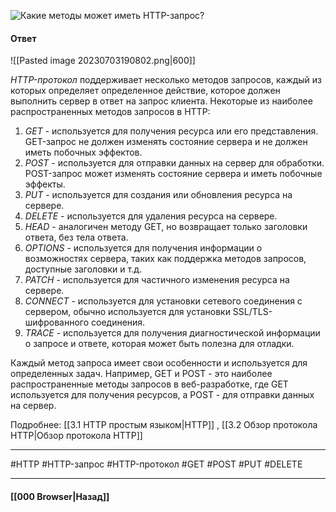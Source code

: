 ![Какие методы может иметь `HTTP`-запрос?](https://youtu.be/G4iYlbilozM?t=419)


#### Ответ

![[Pasted image 20230703190802.png|600]]

*HTTP-протокол* поддерживает несколько методов запросов, каждый из которых определяет определенное действие, которое должен выполнить сервер в ответ на запрос клиента. Некоторые из наиболее распространенных методов запросов в HTTP:

1. *GET* - используется для получения ресурса или его представления. GET-запрос не должен изменять состояние сервера и не должен иметь побочных эффектов.
2. *POST* - используется для отправки данных на сервер для обработки. POST-запрос может изменять состояние сервера и иметь побочные эффекты.
3. *PUT* - используется для создания или обновления ресурса на сервере.
4. *DELETE* - используется для удаления ресурса на сервере.
5. *HEAD* - аналогичен методу GET, но возвращает только заголовки ответа, без тела ответа.
6. *OPTIONS* - используется для получения информации о возможностях сервера, таких как поддержка методов запросов, доступные заголовки и т.д.
7. *PATCH* - используется для частичного изменения ресурса на сервере.
8. *CONNECT* - используется для установки сетевого соединения с сервером, обычно используется для установки SSL/TLS-шифрованного соединения.
9. *TRACE* - используется для получения диагностической информации о запросе и ответе, которая может быть полезна для отладки.

Каждый метод запроса имеет свои особенности и используется для определенных задач. Например, GET и POST - это наиболее распространенные методы запросов в веб-разработке, где GET используется для получения ресурсов, а POST - для отправки данных на сервер.

Подробнее: [[3.1 HTTP простым языком|HTTP]] , [[3.2 Обзор протокола HTTP|Обзор протокола HTTP]]

___
#HTTP #HTTP-запрос #HTTP-протокол #GET #POST #PUT #DELETE

___

#### [[000 Browser|Назад]]